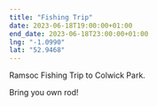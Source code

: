 ```yaml
---
title: "Fishing Trip"
date: 2023-06-18T19:00:00+01:00
end_date: 2023-06-18T23:00:00+01:00
lng: "-1.0990"
lat: "52.9468"
---
```



Ramsoc Fishing Trip to Colwick Park.

Bring you own rod!